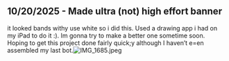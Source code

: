 <!--
  ===================    !!READ THIS NOTICE!!   ====================
  DO NOT edit this file manually. Your changes WILL BE OVERWRITTEN!
  This journal is auto generated and updated by Hack Club Blueprint.
  To edit this file, please edit your journal entries on Blueprint.
  ==================================================================
-->

## 10/20/2025 - Made ultra (not) high effort banner  

it looked bands withy use white so i did this. Used a drawing app i had on my iPad to do it :). Im gonna try to make a better one sometime soon. Hoping to get this project done fairly quick;y although I haven’t e=en assembled my last bot.![IMG_1685.jpeg](https://blueprint.hackclub.com/user-attachments/blobs/proxy/eyJfcmFpbHMiOnsiZGF0YSI6Mzc2MywicHVyIjoiYmxvYl9pZCJ9fQ==--72b6755b65b5d773d1f9c8cd8e66c59bdaaf6f5b/IMG_1685.jpeg)
  

